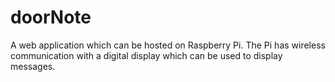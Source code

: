 # doorNote
A web application which can be hosted on Raspberry Pi. The Pi has wireless communication with a digital display which can be used to display messages.
